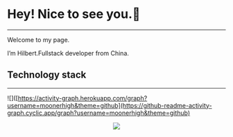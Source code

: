 # Hey! Nice to see you.👋

---

Welcome to my page.

I’m Hilbert.Fullstack developer from China.

## Technology stack

---

![]([https://activity-graph.herokuapp.com/graph?username=moonerhigh&theme=github](https://github-readme-activity-graph.cyclic.app/graph?username=moonerhigh&theme=github)
<div align="center"> <img src="https://visitor-badge.glitch.me/badge?page_id=moonerhigh" /> </div>
